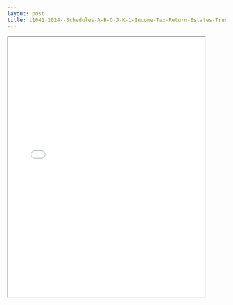 ```yaml
---
layout: post
title: i1041-2024--Schedules-A-B-G-J-K-1-Income-Tax-Return-Estates-Trusts
---
```


<div class="pdf-container">
<iframe src="/ea/_pdf-2-md/i1041-2024--Schedules-A-B-G-J-K-1-Income-Tax-Return-Estates-Trusts.pdf" height="600" width="90%" allowFullScreen="true"></iframe>
</div>


